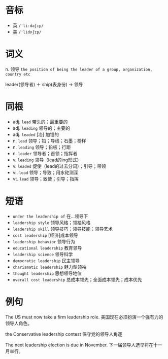 # 音标

- 英 `/'liːdəʃɪp/`
- 美 `/'lidɚʃɪp/`

# 词义

n. 领导
`the position of being the leader of a group, organization, country etc`



leader(领导者) ＋ ship(表身份) → 领导

# 同根

- adj. `lead` 带头的；最重要的
- adj. `leading` 领导的；主要的
- adj. `leaded` [冶] 加铅的
- n. `lead` 领导；铅；导线；石墨；榜样
- n. `leading` 领导；铅板；行距
- n. `leader` 领导者；首领；指挥者
- v. `leading` 领导（lead的ing形式）
- v. `leaded` 促使（lead的过去分词）；引导；带领
- vi. `lead` 领导；导致；用水砣测深
- vt. `lead` 领导；致使；引导；指挥

# 短语

- `under the leadership of` 在…领导下
- `leadership style` 领导风格；领袖风格
- `leadership skill` 领导技巧；领导技能；领导艺术
- `cost leadership` [经济]成本领导
- `leadership behavior` 领导行为
- `educational leadership` 教育领导
- `leadership science` 领导科学
- `democratic leadership` 民主领导
- `charismatic leadership` 魅力型领袖
- `thought leadership` 思想领导地位
- `overall cost leadership` 总成本领先；全面成本领先；成本优先

# 例句

The US must now take a firm leadership role.
美国现在必须扮演一个强有力的领导人角色。

the Conservative leadership contest
保守党的领导人角逐

The next leadership election is due in November.
下一届领导人选举将在十一月举行。


